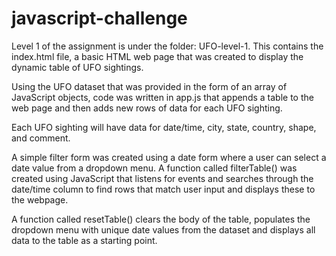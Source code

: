# javascript-challenge

Level 1 of the assignment is under the folder: UFO-level-1. This contains the index.html file, 
a basic HTML web page that was created to display the dynamic table of UFO sightings. 

Using the UFO dataset that was provided in the form of an array of JavaScript objects, 
code was written in app.js that appends a table to the web page and then adds new rows of data for 
each UFO sighting.

Each UFO sighting will have data for date/time, city, state, country, shape, and comment.

A simple filter form was created using a date form where a user can select a date value from a dropdown menu.
A function called filterTable() was created using JavaScript that listens for events and searches through 
the date/time column to find rows that match user input and displays these to the webpage.

A function called resetTable() clears the body of the table, populates the dropdown menu with unique date 
values from the dataset and displays all data to the table as a starting point.



